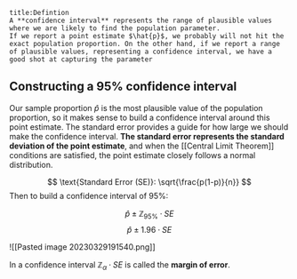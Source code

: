 ```ad-summary 
title:Defintion 
A **confidence interval** represents the range of plausible values where we are likely to find the population parameter. 
If we report a point estimate $\hat{p}$, we probably will not hit the exact population proportion. On the other hand, if we report a range of plausible values, representing a confidence interval, we have a good shot at capturing the parameter
```

## Constructing a 95% confidence interval

Our sample proportion $\hat{p}$ is the most plausible value of the population proportion, so it makes sense to build a confidence interval around this point estimate. The standard error provides a guide for how large we should make the confidence interval.  **The standard error represents the standard deviation of the point estimate**, and when the [[Central Limit Theorem]] conditions are satisfied, the point estimate closely follows a normal distribution. 

$$
\text{Standard Error (SE)}: \sqrt{\frac{p(1-p)}{n}}
$$
Then to build a confidence interval of $95\%$:

$$
\hat{p}\pm\mathbb{Z}_{95\%}·SE
$$
$$
\hat{p}\pm 1.96·SE
$$

![[Pasted image 20230329191540.png]]


In a confidence interval $\mathbb{Z}_{\alpha}·SE$ is called the **margin of error**.